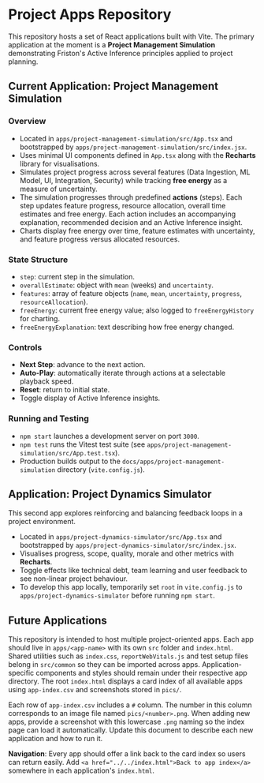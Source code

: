 # Project Apps Repository

This repository hosts a set of React applications built with Vite. The primary application at the moment is a **Project Management Simulation** demonstrating Friston's Active Inference principles applied to project planning.

## Current Application: Project Management Simulation

### Overview
- Located in `apps/project-management-simulation/src/App.tsx` and bootstrapped by `apps/project-management-simulation/src/index.jsx`.
- Uses minimal UI components defined in `App.tsx` along with the **Recharts** library for visualisations.
- Simulates project progress across several features (Data Ingestion, ML Model, UI, Integration, Security) while tracking **free energy** as a measure of uncertainty.
- The simulation progresses through predefined **actions** (steps). Each step updates feature progress, resource allocation, overall time estimates and free energy. Each action includes an accompanying explanation, recommended decision and an Active Inference insight.
- Charts display free energy over time, feature estimates with uncertainty, and feature progress versus allocated resources.

### State Structure
- `step`: current step in the simulation.
- `overallEstimate`: object with `mean` (weeks) and `uncertainty`.
- `features`: array of feature objects (`name`, `mean`, `uncertainty`, `progress`, `resourceAllocation`).
- `freeEnergy`: current free energy value; also logged to `freeEnergyHistory` for charting.
- `freeEnergyExplanation`: text describing how free energy changed.

### Controls
- **Next Step**: advance to the next action.
- **Auto-Play**: automatically iterate through actions at a selectable playback speed.
- **Reset**: return to initial state.
- Toggle display of Active Inference insights.

### Running and Testing
- `npm start` launches a development server on port `3000`.
- `npm test` runs the Vitest test suite (see `apps/project-management-simulation/src/App.test.tsx`).
- Production builds output to the `docs/apps/project-management-simulation` directory (`vite.config.js`).

## Application: Project Dynamics Simulator

This second app explores reinforcing and balancing feedback loops in a project environment.

- Located in `apps/project-dynamics-simulator/src/App.tsx` and bootstrapped by `apps/project-dynamics-simulator/src/index.jsx`.
- Visualises progress, scope, quality, morale and other metrics with **Recharts**.
- Toggle effects like technical debt, team learning and user feedback to see non-linear project behaviour.
- To develop this app locally, temporarily set `root` in `vite.config.js` to `apps/project-dynamics-simulator` before running `npm start`.

## Future Applications
This repository is intended to host multiple project-oriented apps. Each app should live in `apps/<app-name>` with its own `src` folder and `index.html`. Shared utilities such as `index.css`, `reportWebVitals.js` and test setup files belong in `src/common` so they can be imported across apps. Application-specific components and styles should remain under their respective app directory. The root `index.html` displays a card index of all available apps using `app-index.csv` and screenshots stored in `pics/`.

Each row of `app-index.csv` includes a `#` column. The number in this column corresponds to an image file named `pics/<number>.png`. When adding new apps, provide a screenshot with this lowercase `.png` naming so the index page can load it automatically. Update this document to describe each new application and how to run it.

**Navigation**: Every app should offer a link back to the card index so users can return easily. Add `<a href="../../index.html">Back to app index</a>` somewhere in each application's `index.html`.


